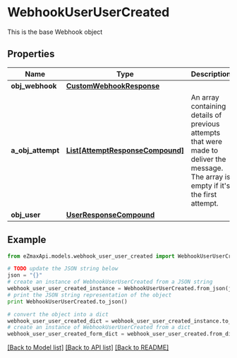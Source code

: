 # WebhookUserUserCreated

This is the base Webhook object

## Properties

Name | Type | Description | Notes
------------ | ------------- | ------------- | -------------
**obj_webhook** | [**CustomWebhookResponse**](CustomWebhookResponse.md) |  | 
**a_obj_attempt** | [**List[AttemptResponseCompound]**](AttemptResponseCompound.md) | An array containing details of previous attempts that were made to deliver the message. The array is empty if it&#39;s the first attempt. | 
**obj_user** | [**UserResponseCompound**](UserResponseCompound.md) |  | 

## Example

```python
from eZmaxApi.models.webhook_user_user_created import WebhookUserUserCreated

# TODO update the JSON string below
json = "{}"
# create an instance of WebhookUserUserCreated from a JSON string
webhook_user_user_created_instance = WebhookUserUserCreated.from_json(json)
# print the JSON string representation of the object
print WebhookUserUserCreated.to_json()

# convert the object into a dict
webhook_user_user_created_dict = webhook_user_user_created_instance.to_dict()
# create an instance of WebhookUserUserCreated from a dict
webhook_user_user_created_form_dict = webhook_user_user_created.from_dict(webhook_user_user_created_dict)
```
[[Back to Model list]](../README.md#documentation-for-models) [[Back to API list]](../README.md#documentation-for-api-endpoints) [[Back to README]](../README.md)


